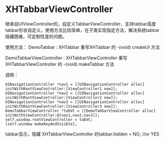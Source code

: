 # XHTabbarViewController
继承自UIViewController的，自定义TabbarViewController，支持tabbar高度 tabbar形状自定义，使用方法比较简单，在子类实现指定方法，解决系统tabbar隐藏困难，可定制性差的问题。

使用方法：
DemoTabbar : XHTabbar
重写XHTabbar 的 -(void) createUI 方法

DemoTabbarViewController : XHTabbarViewController
重写XHTabbarViewController 的 -(void) makeTabbar 方法

调用：

    UINavigationController *nav1 = [[UINavigationController alloc] initWithRootViewController:[ViewController1 new]];
    UINavigationController *nav2 = [[UINavigationController alloc] initWithRootViewController:[ViewController2 new]];
    UINavigationController *nav3 = [[UINavigationController alloc] initWithRootViewController:[ViewController3 new]];
    DemoTabbarViewController *tabVC = [[DemoTabbarViewController alloc] initWithViewController:@[nav1,nav2,nav3]];
    self.window.rootViewController = tabVC;
    [self.window makeKeyAndVisible];
    

tabbar显示，隐藏
XHTabbarViewController 的tabbar.hidden = NO; //or YES

